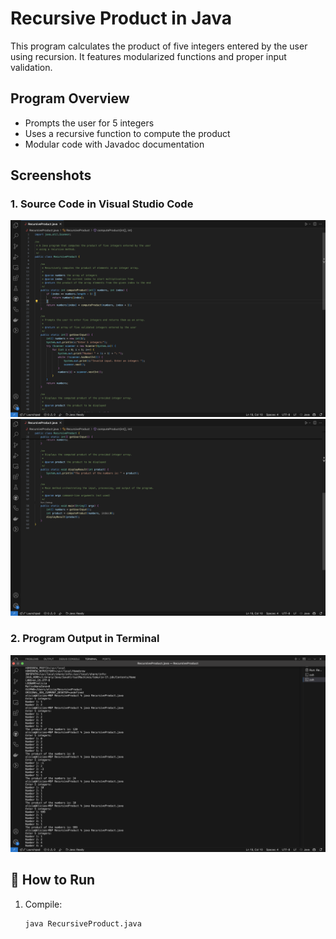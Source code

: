 # Recursive Product in Java

This program calculates the product of five integers entered by the user using recursion. It features modularized functions and proper input validation.

## Program Overview

- Prompts the user for 5 integers
- Uses a recursive function to compute the product
- Modular code with Javadoc documentation

## Screenshots

### 1. Source Code in Visual Studio Code

![RecursiveProductSource1](screenshots/RecursiveProductSource1.png)
![RecursiveProductSource2](screenshots/RecursiveProductSource2.png)

### 2. Program Output in Terminal

![RecursiveProductOutput](screenshots/RecursiveProductOutput.png)

## 🔧 How to Run

1. Compile:

   ```bash
   java RecursiveProduct.java
   ```
